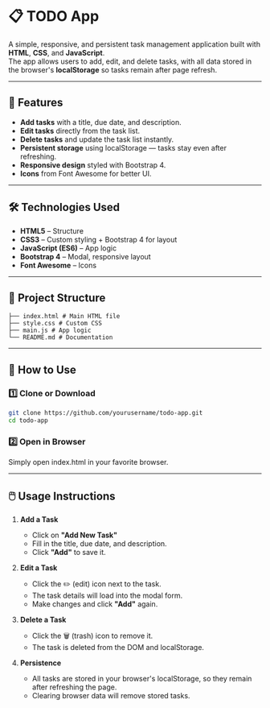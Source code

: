 # 📋 TODO App

A simple, responsive, and persistent task management application built with **HTML**, **CSS**, and **JavaScript**.  
The app allows users to add, edit, and delete tasks, with all data stored in the browser's **localStorage** so tasks remain after page refresh.

---

## 🚀 Features
- **Add tasks** with a title, due date, and description.
- **Edit tasks** directly from the task list.
- **Delete tasks** and update the task list instantly.
- **Persistent storage** using localStorage — tasks stay even after refreshing.
- **Responsive design** styled with Bootstrap 4.
- **Icons** from Font Awesome for better UI.

---

## 🛠️ Technologies Used
- **HTML5** – Structure
- **CSS3** – Custom styling + Bootstrap 4 for layout
- **JavaScript (ES6)** – App logic
- **Bootstrap 4** – Modal, responsive layout
- **Font Awesome** – Icons

---

## 📂 Project Structure
```
├── index.html # Main HTML file 
├── style.css # Custom CSS
├── main.js # App logic
└── README.md # Documentation
```
---

## 📖 How to Use

### 1️⃣ Clone or Download
```bash
git clone https://github.com/yourusername/todo-app.git
cd todo-app
```
### 2️⃣ Open in Browser
Simply open index.html in your favorite browser.

---

## 🖱️ Usage Instructions

1. **Add a Task**
   - Click on **"Add New Task"**
   - Fill in the title, due date, and description.
   - Click **"Add"** to save it.
   
2. **Edit a Task**
   - Click the ✏️ (edit) icon next to the task.
   - The task details will load into the modal form.
   - Make changes and click **"Add"** again.

3. **Delete a Task**
   - Click the 🗑️ (trash) icon to remove it.
   - The task is deleted from the DOM and localStorage.

4. **Persistence**
   - All tasks are stored in your browser's localStorage, so they remain after refreshing the page.
   - Clearing browser data will remove stored tasks.
